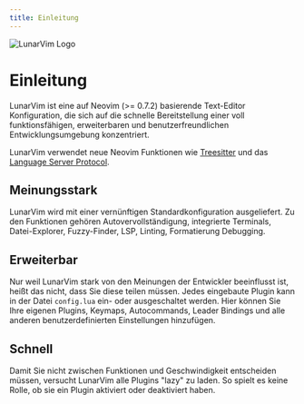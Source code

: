 ```yaml
---
title: Einleitung
---
```


<img src="../img/lunarvim_logo.png" alt="LunarVim Logo" />

# Einleitung

LunarVim ist eine auf Neovim (>= 0.7.2) basierende Text-Editor Konfiguration, die sich auf die schnelle Bereitstellung einer voll funktionsfähigen, erweiterbaren und benutzerfreundlichen Entwicklungsumgebung konzentriert.

LunarVim verwendet neue Neovim Funktionen wie [Treesitter](https://tree-sitter.github.io/tree-sitter/) und das [Language Server Protocol](https://en.wikipedia.org/wiki/Language_Server_Protocol).

## Meinungsstark

LunarVim wird mit einer vernünftigen Standardkonfiguration ausgeliefert. Zu den Funktionen gehören Autovervollständigung, integrierte Terminals, Datei-Explorer, Fuzzy-Finder, LSP, Linting, Formatierung Debugging.

## Erweiterbar

Nur weil LunarVim stark von den Meinungen der Entwickler beeinflusst ist, heißt das nicht, dass Sie diese teilen müssen. Jedes eingebaute Plugin kann in der Datei `config.lua` ein- oder ausgeschaltet werden. Hier können Sie Ihre eigenen Plugins, Keymaps, Autocommands, Leader Bindings und alle anderen benutzerdefinierten Einstellungen hinzufügen.

## Schnell

Damit Sie nicht zwischen Funktionen und Geschwindigkeit entscheiden müssen, versucht LunarVim alle Plugins "lazy" zu laden. So spielt es keine Rolle, ob sie ein Plugin aktiviert oder deaktiviert haben.
